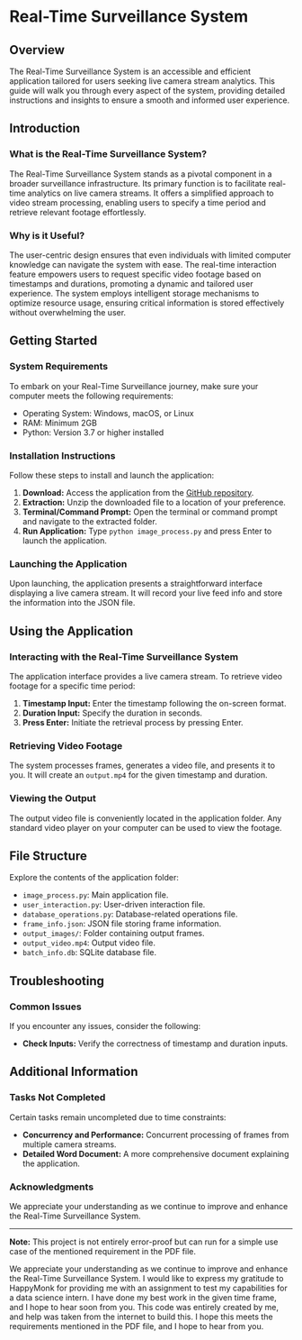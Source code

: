 # Real-Time Surveillance System

## Overview

The Real-Time Surveillance System is an accessible and efficient application tailored for users seeking live camera stream analytics. This guide will walk you through every aspect of the system, providing detailed instructions and insights to ensure a smooth and informed user experience.

## Introduction

### What is the Real-Time Surveillance System?

The Real-Time Surveillance System stands as a pivotal component in a broader surveillance infrastructure. Its primary function is to facilitate real-time analytics on live camera streams. It offers a simplified approach to video stream processing, enabling users to specify a time period and retrieve relevant footage effortlessly.

### Why is it Useful?

The user-centric design ensures that even individuals with limited computer knowledge can navigate the system with ease. The real-time interaction feature empowers users to request specific video footage based on timestamps and durations, promoting a dynamic and tailored user experience. The system employs intelligent storage mechanisms to optimize resource usage, ensuring critical information is stored effectively without overwhelming the user.

## Getting Started

### System Requirements

To embark on your Real-Time Surveillance journey, make sure your computer meets the following requirements:

- Operating System: Windows, macOS, or Linux
- RAM: Minimum 2GB
- Python: Version 3.7 or higher installed

### Installation Instructions

Follow these steps to install and launch the application:

1. **Download:** Access the application from the [GitHub repository](https://github.com/your-username/real-time-surveillance).
2. **Extraction:** Unzip the downloaded file to a location of your preference.
3. **Terminal/Command Prompt:** Open the terminal or command prompt and navigate to the extracted folder.
4. **Run Application:** Type `python image_process.py` and press Enter to launch the application.

### Launching the Application

Upon launching, the application presents a straightforward interface displaying a live camera stream. It will record your live feed info and store the information into the JSON file.

## Using the Application

### Interacting with the Real-Time Surveillance System

The application interface provides a live camera stream. To retrieve video footage for a specific time period:

1. **Timestamp Input:** Enter the timestamp following the on-screen format.
2. **Duration Input:** Specify the duration in seconds.
3. **Press Enter:** Initiate the retrieval process by pressing Enter.

### Retrieving Video Footage

The system processes frames, generates a video file, and presents it to you. It will create an `output.mp4` for the given timestamp and duration.

### Viewing the Output

The output video file is conveniently located in the application folder. Any standard video player on your computer can be used to view the footage.

## File Structure

Explore the contents of the application folder:

- `image_process.py`: Main application file.
- `user_interaction.py`: User-driven interaction file.
- `database_operations.py`: Database-related operations file.
- `frame_info.json`: JSON file storing frame information.
- `output_images/`: Folder containing output frames.
- `output_video.mp4`: Output video file.
- `batch_info.db`: SQLite database file.

## Troubleshooting

### Common Issues

If you encounter any issues, consider the following:

- **Check Inputs:** Verify the correctness of timestamp and duration inputs.




## Additional Information

### Tasks Not Completed

Certain tasks remain uncompleted due to time constraints:

- **Concurrency and Performance:** Concurrent processing of frames from multiple camera streams.
- **Detailed Word Document:** A more comprehensive document explaining the application.

### Acknowledgments

We appreciate your understanding as we continue to improve and enhance the Real-Time Surveillance System.

---

**Note:** This project is not entirely error-proof but can run for a simple use case of the mentioned requirement in the PDF file.

We appreciate your understanding as we continue to improve and enhance the Real-Time Surveillance System. I would like to express my gratitude to HappyMonk for providing me with an assignment to test my capabilities for a data science intern. I have done my best work in the given time frame, and I hope to hear soon from you. This code was entirely created by me, and help was taken from the internet to build this. I hope this meets the requirements mentioned in the PDF file, and I hope to hear from you.


